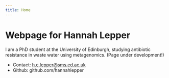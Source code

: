 ```yaml
---
title: Home
---
```


# Webpage for Hannah Lepper

I am a PhD student at the University of Edinburgh, studying antibiotic resistance in waste water using metagenomics. (Page under development!)

* Contact: h.c.lepper@sms.ed.ac.uk
* Github: github.com/hannahlepper